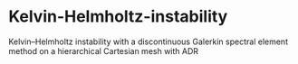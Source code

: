 # Kelvin-Helmholtz-instability
Kelvin–Helmholtz instability with a discontinuous Galerkin spectral element method on a hierarchical Cartesian mesh with ADR

